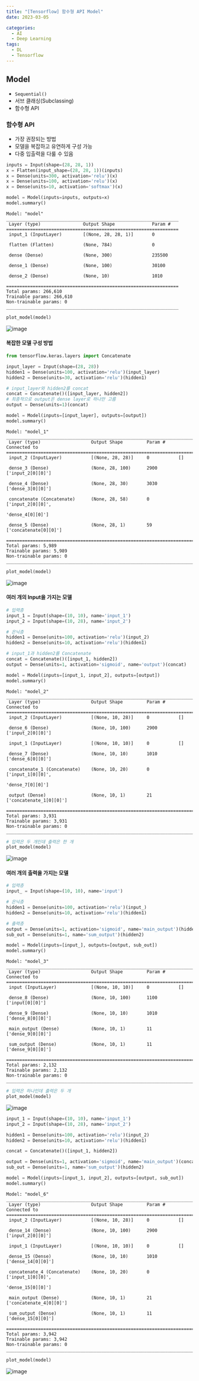 ```yaml
---
title: "[Tensorflow] 함수형 API Model"
date: 2023-03-05

categories:
  - AI
  - Deep Learning
tags:
  - DL
  - Tensorflow
---
```


## Model
- `Sequential()`
- 서브 클래싱(Subclassing)
- 함수형 API

### 함수형 API
- 가장 권장되는 방법
- 모델을 복잡하고 유연하게 구성 가능
- 다중 입출력을 다룰 수 있음


```python
inputs = Input(shape=(28, 28, 1))
x = Flatten(input_shape=(28, 28, 1))(inputs)
x = Dense(units=300, activation='relu')(x)
x = Dense(units=100, activation='relu')(x)
x = Dense(units=10, activation='softmax')(x)

model = Model(inputs=inputs, outputs=x)
model.summary()
```

    Model: "model"
    _________________________________________________________________
     Layer (type)                Output Shape              Param #   
    =================================================================
     input_1 (InputLayer)        [(None, 28, 28, 1)]       0         
                                                                     
     flatten (Flatten)           (None, 784)               0         
                                                                     
     dense (Dense)               (None, 300)               235500    
                                                                     
     dense_1 (Dense)             (None, 100)               30100     
                                                                     
     dense_2 (Dense)             (None, 10)                1010      
                                                                     
    =================================================================
    Total params: 266,610
    Trainable params: 266,610
    Non-trainable params: 0
    _________________________________________________________________
    


```python
plot_model(model)
```

![image](https://user-images.githubusercontent.com/100760303/222957716-41f2c5f5-b0dc-40d4-99f5-4e62635ddea2.png)


#### 복잡한 모델 구성 방법


```python
from tensorflow.keras.layers import Concatenate
```


```python
input_layer = Input(shape=(28, 28))
hidden1 = Dense(units=100, activation='relu')(input_layer)
hidden2 = Dense(units=30, activation='relu')(hidden1)

# input_layer와 hidden2를 concat
concat = Concatenate()([input_layer, hidden2])
# 최종적으로 output은 dense layer로 하나만 고름
output = Dense(units=1)(concat)

model = Model(inputs=[input_layer], outputs=[output])
model.summary()
```

    Model: "model_1"
    __________________________________________________________________________________________________
     Layer (type)                   Output Shape         Param #     Connected to                     
    ==================================================================================================
     input_2 (InputLayer)           [(None, 28, 28)]     0           []                               
                                                                                                      
     dense_3 (Dense)                (None, 28, 100)      2900        ['input_2[0][0]']                
                                                                                                      
     dense_4 (Dense)                (None, 28, 30)       3030        ['dense_3[0][0]']                
                                                                                                      
     concatenate (Concatenate)      (None, 28, 58)       0           ['input_2[0][0]',                
                                                                      'dense_4[0][0]']                
                                                                                                      
     dense_5 (Dense)                (None, 28, 1)        59          ['concatenate[0][0]']            
                                                                                                      
    ==================================================================================================
    Total params: 5,989
    Trainable params: 5,989
    Non-trainable params: 0
    __________________________________________________________________________________________________
    


```python
plot_model(model)
```

![image](https://user-images.githubusercontent.com/100760303/222957739-325dd642-65c8-48fd-b05b-d786cfe21879.png)




#### 여러 개의 Input을 가지는 모델


```python
# 입력층
input_1 = Input(shape=(10, 10), name='input_1')
input_2 = Input(shape=(10, 28), name='input_2')

# 은닉층
hidden1 = Dense(units=100, activation='relu')(input_2)
hidden2 = Dense(units=10, activation='relu')(hidden1)

# input_1과 hidden2를 Concatenate
concat = Concatenate()([input_1, hidden2])
output = Dense(units=1, activation='sigmoid', name='output')(concat)

model = Model(inputs=[input_1, input_2], outputs=[output])
model.summary()
```

    Model: "model_2"
    __________________________________________________________________________________________________
     Layer (type)                   Output Shape         Param #     Connected to                     
    ==================================================================================================
     input_2 (InputLayer)           [(None, 10, 28)]     0           []                               
                                                                                                      
     dense_6 (Dense)                (None, 10, 100)      2900        ['input_2[0][0]']                
                                                                                                      
     input_1 (InputLayer)           [(None, 10, 10)]     0           []                               
                                                                                                      
     dense_7 (Dense)                (None, 10, 10)       1010        ['dense_6[0][0]']                
                                                                                                      
     concatenate_1 (Concatenate)    (None, 10, 20)       0           ['input_1[0][0]',                
                                                                      'dense_7[0][0]']                
                                                                                                      
     output (Dense)                 (None, 10, 1)        21          ['concatenate_1[0][0]']          
                                                                                                      
    ==================================================================================================
    Total params: 3,931
    Trainable params: 3,931
    Non-trainable params: 0
    __________________________________________________________________________________________________
    


```python
# 입력은 두 개인데 출력은 한 개
plot_model(model)
```

![image](https://user-images.githubusercontent.com/100760303/222957771-5b4febf3-0171-4895-86a3-3f4e36b53e50.png)


#### 여러 개의 출력을 가지는 모델


```python
# 입력층
input_ = Input(shape=(10, 10), name='input')

# 은닉층
hidden1 = Dense(units=100, activation='relu')(input_)
hidden2 = Dense(units=10, activation='relu')(hidden1)

# 출력층
output = Dense(units=1, activation='sigmoid', name='main_output')(hidden2)
sub_out = Dense(units=1, name='sum_output')(hidden2)

model = Model(inputs=[input_], outputs=[output, sub_out])
model.summary()
```

    Model: "model_3"
    __________________________________________________________________________________________________
     Layer (type)                   Output Shape         Param #     Connected to                     
    ==================================================================================================
     input (InputLayer)             [(None, 10, 10)]     0           []                               
                                                                                                      
     dense_8 (Dense)                (None, 10, 100)      1100        ['input[0][0]']                  
                                                                                                      
     dense_9 (Dense)                (None, 10, 10)       1010        ['dense_8[0][0]']                
                                                                                                      
     main_output (Dense)            (None, 10, 1)        11          ['dense_9[0][0]']                
                                                                                                      
     sum_output (Dense)             (None, 10, 1)        11          ['dense_9[0][0]']                
                                                                                                      
    ==================================================================================================
    Total params: 2,132
    Trainable params: 2,132
    Non-trainable params: 0
    __________________________________________________________________________________________________
    


```python
# 입력은 하나인데 출력은 두 개
plot_model(model)
```

![image](https://user-images.githubusercontent.com/100760303/222957795-994c2f88-3107-498f-aec8-1637548d7d6e.png)


```python
input_1 = Input(shape=(10, 10), name='input_1')
input_2 = Input(shape=(10, 28), name='input_2')

hidden1 = Dense(units=100, activation='relu')(input_2)
hidden2 = Dense(units=10, activation='relu')(hidden1)

concat = Concatenate()([input_1, hidden2])

output = Dense(units=1, activation='sigmoid', name='main_output')(concat)
sub_out = Dense(units=1, name='sum_output')(hidden2)

model = Model(inputs=[input_1, input_2], outputs=[output, sub_out])
model.summary()
```

    Model: "model_6"
    __________________________________________________________________________________________________
     Layer (type)                   Output Shape         Param #     Connected to                     
    ==================================================================================================
     input_2 (InputLayer)           [(None, 10, 28)]     0           []                               
                                                                                                      
     dense_14 (Dense)               (None, 10, 100)      2900        ['input_2[0][0]']                
                                                                                                      
     input_1 (InputLayer)           [(None, 10, 10)]     0           []                               
                                                                                                      
     dense_15 (Dense)               (None, 10, 10)       1010        ['dense_14[0][0]']               
                                                                                                      
     concatenate_4 (Concatenate)    (None, 10, 20)       0           ['input_1[0][0]',                
                                                                      'dense_15[0][0]']               
                                                                                                      
     main_output (Dense)            (None, 10, 1)        21          ['concatenate_4[0][0]']          
                                                                                                      
     sum_output (Dense)             (None, 10, 1)        11          ['dense_15[0][0]']               
                                                                                                      
    ==================================================================================================
    Total params: 3,942
    Trainable params: 3,942
    Non-trainable params: 0
    __________________________________________________________________________________________________
    


```python
plot_model(model)
```
![image](https://user-images.githubusercontent.com/100760303/222957823-bb71e460-900b-4cdb-8d2b-a3261f3ff518.png)
